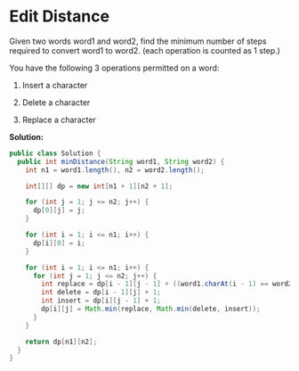 # Edit Distance

Given two words word1 and word2, find the minimum number of steps required to convert word1 to word2. (each operation is counted as 1 step.)

You have the following 3 operations permitted on a word:

1. Insert a character

2. Delete a character

3. Replace a character

**Solution:**
```java
public class Solution {
  public int minDistance(String word1, String word2) {
    int n1 = word1.length(), n2 = word2.length();

    int[][] dp = new int[n1 + 1][n2 + 1];

    for (int j = 1; j <= n2; j++) {
      dp[0][j] = j;
    }

    for (int i = 1; i <= n1; i++) {
      dp[i][0] = i;
    }

    for (int i = 1; i <= n1; i++) {
      for (int j = 1; j <= n2; j++) {
        int replace = dp[i - 1][j - 1] + ((word1.charAt(i - 1) == word2.charAt(j - 1)) ? 0 : 1);
        int delete = dp[i - 1][j] + 1;
        int insert = dp[i][j - 1] + 1;
        dp[i][j] = Math.min(replace, Math.min(delete, insert));
      }
    }

    return dp[n1][n2];
  }
}
```